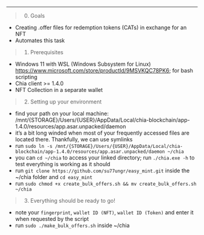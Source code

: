 


***
> 0. Goals 
 * Creating .offer files for redemption tokens (CATs) in exchange for an NFT
 * Automates this task
> 1. Prerequisites
 * Windows 11 with WSL (Windows Subsystem for Linux) https://www.microsoft.com/store/productId/9MSVKQC78PK6; for bash scripting
 * Chia client >= 1.4.0 
 * NFT Collection in a separate wallet
 




> 2. Setting up your environment
 * find your path on your local machine: /mnt/{STORAGE}/Users/{USER}/AppData/Local/chia-blockchain/app-1.4.0/resources/app.asar.unpacked/daemon
 * it’s a bit long winded when most of your frequently accessed files are located there. Thankfully, we can use symlinks
 * run `sudo ln -s /mnt/{STORAGE}/Users/{USER}/AppData/Local/chia-blockchain/app-1.4.0/resources/app.asar.unpacked/daemon ~/chia`
 * you can `cd ~/chia` to access your linked directory; run `./chia.exe -h` to test everything is working as it should 
 * run `git clone https://github.com/su77ungr/easy_mint.git` inside the ~/chia folder and  `cd easy_mint`
 * run `sudo chmod +x create_bulk_offers.sh && mv create_bulk_offers.sh ~/chia`

 > 3. Everything should be ready to go!

 * note your `fingerprint`, `wallet ID (NFT)`, `wallet ID (Token)` and enter it when requested by the script
 * run `sudo ./make_bulk_offers.sh` inside ~/chia
